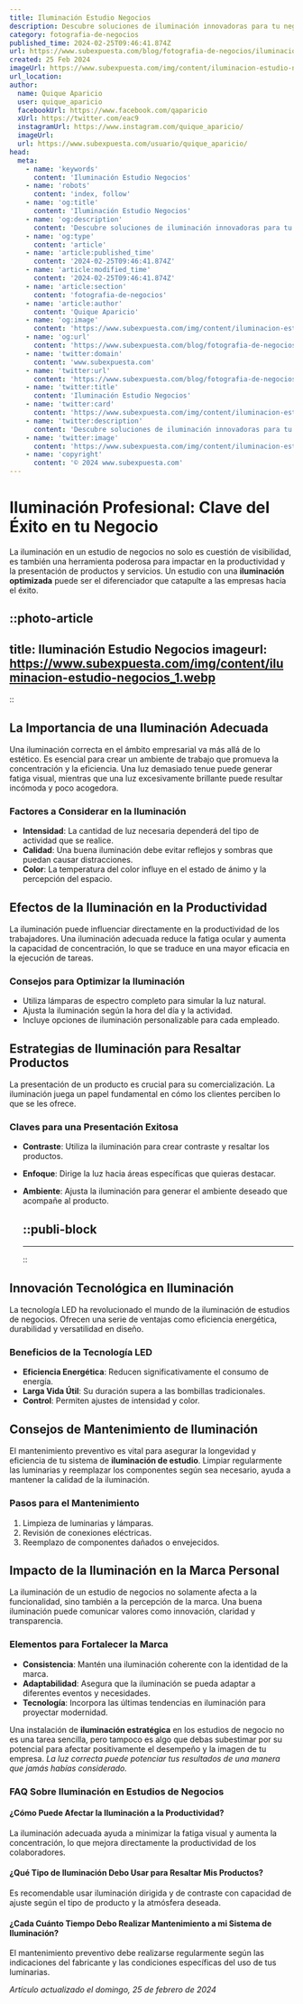 ```yaml
---
title: Iluminación Estudio Negocios
description: Descubre soluciones de iluminación innovadoras para tu negocio. Estilo, eficiencia y calidad que transforman tu espacio de trabajo.
category: fotografia-de-negocios
published_time: 2024-02-25T09:46:41.874Z
url: https://www.subexpuesta.com/blog/fotografia-de-negocios/iluminacion-estudio-negocios
created: 25 Feb 2024
imageUrl: https://www.subexpuesta.com/img/content/iluminacion-estudio-negocios_1.webp
url_location:
author:
  name: Quique Aparicio
  user: quique_aparicio
  facebookUrl: https://www.facebook.com/qaparicio
  xUrl: https://twitter.com/eac9
  instagramUrl: https://www.instagram.com/quique_aparicio/
  imageUrl: 
  url: https://www.subexpuesta.com/usuario/quique_aparicio/
head:
  meta:
    - name: 'keywords'
      content: 'Iluminación Estudio Negocios'
    - name: 'robots'
      content: 'index, follow'
    - name: 'og:title'
      content: 'Iluminación Estudio Negocios'
    - name: 'og:description'
      content: 'Descubre soluciones de iluminación innovadoras para tu negocio. Estilo, eficiencia y calidad que transforman tu espacio de trabajo.'
    - name: 'og:type'
      content: 'article'
    - name: 'article:published_time'
      content: '2024-02-25T09:46:41.874Z'
    - name: 'article:modified_time'
      content: '2024-02-25T09:46:41.874Z'
    - name: 'article:section'
      content: 'fotografia-de-negocios'
    - name: 'article:author'
      content: 'Quique Aparicio'
    - name: 'og:image'
      content: 'https://www.subexpuesta.com/img/content/iluminacion-estudio-negocios_1.webp'
    - name: 'og:url'
      content: 'https://www.subexpuesta.com/blog/fotografia-de-negocios/iluminacion-estudio-negocios'
    - name: 'twitter:domain'
      content: 'www.subexpuesta.com'
    - name: 'twitter:url'
      content: 'https://www.subexpuesta.com/blog/fotografia-de-negocios/iluminacion-estudio-negocios'
    - name: 'twitter:title'
      content: 'Iluminación Estudio Negocios'
    - name: 'twitter:card'
      content: 'https://www.subexpuesta.com/img/content/iluminacion-estudio-negocios_1.webp'
    - name: 'twitter:description'
      content: 'Descubre soluciones de iluminación innovadoras para tu negocio. Estilo, eficiencia y calidad que transforman tu espacio de trabajo.'
    - name: 'twitter:image'
      content: 'https://www.subexpuesta.com/img/content/iluminacion-estudio-negocios_1.webp'
    - name: 'copyright'
      content: '© 2024 www.subexpuesta.com'
---
```

# Iluminación Profesional: Clave del Éxito en tu Negocio

La iluminación en un estudio de negocios no solo es cuestión de visibilidad, es también una herramienta poderosa para impactar en la productividad y la presentación de productos y servicios. Un estudio con una **iluminación optimizada** puede ser el diferenciador que catapulte a las empresas hacia el éxito.


::photo-article
---
title: Iluminación Estudio Negocios
imageurl: https://www.subexpuesta.com/img/content/iluminacion-estudio-negocios_1.webp
---
::


## La Importancia de una Iluminación Adecuada

Una iluminación correcta en el ámbito empresarial va más allá de lo estético. Es esencial para crear un ambiente de trabajo que promueva la concentración y la eficiencia. Una luz demasiado tenue puede generar fatiga visual, mientras que una luz excesivamente brillante puede resultar incómoda y poco acogedora.

### Factores a Considerar en la Iluminación

- **Intensidad**: La cantidad de luz necesaria dependerá del tipo de actividad que se realice.
- **Calidad**: Una buena iluminación debe evitar reflejos y sombras que puedan causar distracciones.
- **Color**: La temperatura del color influye en el estado de ánimo y la percepción del espacio.

## Efectos de la Iluminación en la Productividad

La iluminación puede influenciar directamente en la productividad de los trabajadores. Una iluminación adecuada reduce la fatiga ocular y aumenta la capacidad de concentración, lo que se traduce en una mayor eficacia en la ejecución de tareas.

### Consejos para Optimizar la Iluminación

- Utiliza lámparas de espectro completo para simular la luz natural.
- Ajusta la iluminación según la hora del día y la actividad.
- Incluye opciones de iluminación personalizable para cada empleado.

## Estrategias de Iluminación para Resaltar Productos

La presentación de un producto es crucial para su comercialización. La iluminación juega un papel fundamental en cómo los clientes perciben lo que se les ofrece.

### Claves para una Presentación Exitosa

- **Contraste**: Utiliza la iluminación para crear contraste y resaltar los productos.
- **Enfoque**: Dirige la luz hacia áreas específicas que quieras destacar.
- **Ambiente**: Ajusta la iluminación para generar el ambiente deseado que acompañe al producto.


  ::publi-block
  ---
  ---
  ::
  
  
## Innovación Tecnológica en Iluminación

La tecnología LED ha revolucionado el mundo de la iluminación de estudios de negocios. Ofrecen una serie de ventajas como eficiencia energética, durabilidad y versatilidad en diseño.

### Beneficios de la Tecnología LED

- **Eficiencia Energética**: Reducen significativamente el consumo de energía.
- **Larga Vida Útil**: Su duración supera a las bombillas tradicionales.
- **Control**: Permiten ajustes de intensidad y color.

## Consejos de Mantenimiento de Iluminación

El mantenimiento preventivo es vital para asegurar la longevidad y eficiencia de tu sistema de **iluminación de estudio**. Limpiar regularmente las luminarias y reemplazar los componentes según sea necesario, ayuda a mantener la calidad de la iluminación.

### Pasos para el Mantenimiento

1. Limpieza de luminarias y lámparas.
2. Revisión de conexiones eléctricas.
3. Reemplazo de componentes dañados o envejecidos.

## Impacto de la Iluminación en la Marca Personal

La iluminación de un estudio de negocios no solamente afecta a la funcionalidad, sino también a la percepción de la marca. Una buena iluminación puede comunicar valores como innovación, claridad y transparencia.

### Elementos para Fortalecer la Marca

- **Consistencia**: Mantén una iluminación coherente con la identidad de la marca.
- **Adaptabilidad**: Asegura que la iluminación se pueda adaptar a diferentes eventos y necesidades.
- **Tecnología**: Incorpora las últimas tendencias en iluminación para proyectar modernidad.

Una instalación de **iluminación estratégica** en los estudios de negocio no es una tarea sencilla, pero tampoco es algo que debas subestimar por su potencial para afectar positivamente el desempeño y la imagen de tu empresa. *La luz correcta puede potenciar tus resultados de una manera que jamás habías considerado.*

### FAQ Sobre Iluminación en Estudios de Negocios

#### ¿Cómo Puede Afectar la Iluminación a la Productividad?
La iluminación adecuada ayuda a minimizar la fatiga visual y aumenta la concentración, lo que mejora directamente la productividad de los colaboradores.

#### ¿Qué Tipo de Iluminación Debo Usar para Resaltar Mis Productos?
Es recomendable usar iluminación dirigida y de contraste con capacidad de ajuste según el tipo de producto y la atmósfera deseada.

#### ¿Cada Cuánto Tiempo Debo Realizar Mantenimiento a mi Sistema de Iluminación?
El mantenimiento preventivo debe realizarse regularmente según las indicaciones del fabricante y las condiciones específicas del uso de tus luminarias.

_Artículo actualizado el domingo, 25 de febrero de 2024_